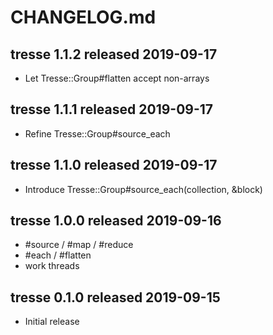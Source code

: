 
# CHANGELOG.md


## tresse 1.1.2  released 2019-09-17

* Let Tresse::Group#flatten accept non-arrays


## tresse 1.1.1  released 2019-09-17

* Refine Tresse::Group#source_each


## tresse 1.1.0  released 2019-09-17

* Introduce Tresse::Group#source_each(collection, &block)


## tresse 1.0.0  released 2019-09-16

* #source / #map / #reduce
* #each / #flatten
* work threads


## tresse 0.1.0  released 2019-09-15

* Initial release

